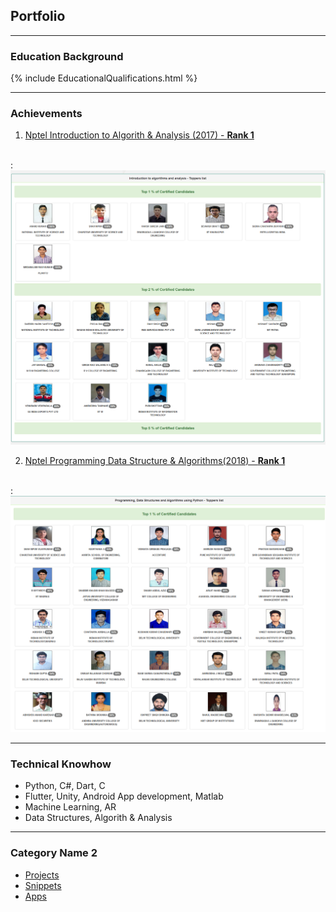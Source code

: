 ## Portfolio

---

### Education Background

{% include EducationalQualifications.html %}
<!-- [Click Here to View Educational Details](/layouts/EducationalQualifications.html) -->
---

### Achievements

1. [Nptel Introduction to Algorith & Analysis (2017) - **Rank 1**](https://nptel.ac.in/noc/courses/noc17/SEM2/noc17-cs20/)
<br>
: <img src="images/IAA.png?raw=true"/>

2. [Nptel Programming Data Structure & Algorithms(2018) - **Rank 1**](https://nptel.ac.in/noc/courses/noc18/SEM2/noc18-cs34/)
<br>
: <img src="images/PDSA.png?raw=true"/>

---

### Technical Knowhow

* Python, C#, Dart, C
* Flutter, Unity, Android App development, Matlab
* Machine Learning, AR
* Data Structures, Algorith & Analysis

---

### Category Name 2

- [Projects](http://example.com/)
- [Snippets](https://gist.github.com/nvshah)
- [Apps](http://example.com/)
